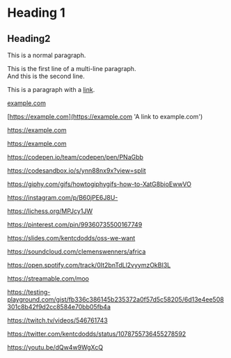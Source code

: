 # Heading 1

## Heading2

This is a normal paragraph.

This is the first line of a multi-line paragraph.  
And this is the second line.

This is a paragraph with a [link](https://example.com).

[example.com](https://example.com)

[https://example.com](https://example.com 'A link to example.com')

<https://example.com>

[](https://example.com)

https://example.com

https://codepen.io/team/codepen/pen/PNaGbb

https://codesandbox.io/s/ynn88nx9x?view=split

https://giphy.com/gifs/howtogiphygifs-how-to-XatG8bioEwwVO

https://instagram.com/p/B60jPE6J8U-

https://lichess.org/MPJcy1JW

https://pinterest.com/pin/99360735500167749

https://slides.com/kentcdodds/oss-we-want

https://soundcloud.com/clemenswenners/africa

https://open.spotify.com/track/0It2bnTdLl2vyymzOkBI3L

https://streamable.com/moo

https://testing-playground.com/gist/fb336c386145b235372a0f57d5c58205/6d13e4ee508301c8b42f9d2cc8584e70bb05fb4a

https://twitch.tv/videos/546761743

https://twitter.com/kentcdodds/status/1078755736455278592

https://youtu.be/dQw4w9WgXcQ
